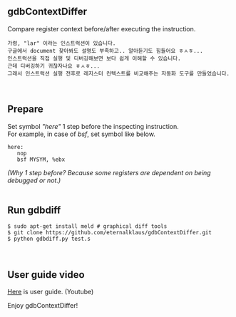 ## gdbContextDiffer
Compare register context before/after executing the instruction.  
  
    가령, "lar" 이라는 인스트럭션이 있습니다.   
    구글에서 document 찾아봐도 설명도 부족하고.. 알아듣기도 힘들어요 ㅎㅅㅎ...  
    인스트럭션을 직접 실행 및 디버깅해보면 보다 쉽게 이해할 수 있습니다.  
    근데 디버깅하기 귀찮자나요 ㅎㅅㅎ...  
    그래서 인스트럭션 실행 전후로 레지스터 컨텍스트를 비교해주는 자동화 도구를 만들었습니다.  
<br>

## Prepare  
Set symbol *"here"* 1 step before the inspecting instruction.  
For example, in case of *bsf*, set symbol like below.   
  
    here:
       nop
       bsf MYSYM, %ebx
  
*(Why 1 step before? Because some registers are dependent on being debugged or not.)*    
<br>

## Run gdbdiff
    $ sudo apt-get install meld # graphical diff tools
    $ git clone https://github.com/eternalklaus/gdbContextDiffer.git
    $ python gdbdiff.py test.s
<br>  
  
## User guide video
[Here](https://youtu.be/aTjqor7eMyM) is user guide. (Youtube)
  
  
Enjoy gdbContextDiffer!  



